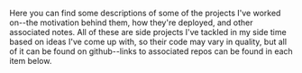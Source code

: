 Here you can find some descriptions of some of the projects I've worked on--the motivation behind them, how they're deployed, and other associated notes. All of these are side projects I've tackled in my side time based on ideas I've come up with, so their code may vary in quality, but all of it can be found on github--links to associated repos can be found in each item below.

